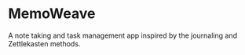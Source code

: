 # MemoWeave
A note taking and task management app inspired by the journaling and Zettlekasten methods.
